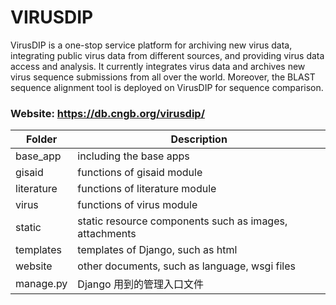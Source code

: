 # VIRUSDIP

VirusDIP is a one-stop service platform for archiving new virus data, integrating public virus data from different sources, and providing virus data access and analysis. It currently integrates virus data and archives new virus sequence submissions from all over the world. Moreover, the BLAST sequence alignment tool is deployed on VirusDIP for sequence comparison. 

### Website: https://db.cngb.org/virusdip/

| Folder | Description |
| ------------- | ------------- |
| base_app  | including the base apps  |
| gisaid  | functions of gisaid module  |
| literature | functions of literature module |
| virus | functions of virus module |
| static | static resource components such as images, attachments |
| templates | templates of Django, such as html |
| website | other documents, such as language, wsgi files |
| manage.py | Django 用到的管理入口文件 |
